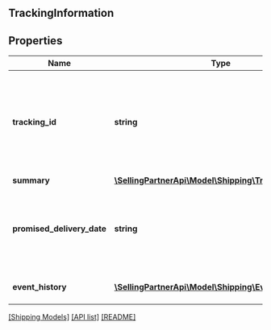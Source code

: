 ## TrackingInformation

## Properties

Name | Type | Description | Notes
------------ | ------------- | ------------- | -------------
**tracking_id** | **string** | The tracking id generated to each shipment. It contains a series of letters or digits or both. |
**summary** | [**\SellingPartnerApi\Model\Shipping\TrackingSummary**](TrackingSummary.md) |  |
**promised_delivery_date** | **string** | The promised delivery date and time of a shipment in ISO 8601 format. |
**event_history** | [**\SellingPartnerApi\Model\Shipping\Event[]**](Event.md) | A list of events of a shipment. |

[[Shipping Models]](../) [[API list]](../../Api) [[README]](../../../README.md)

